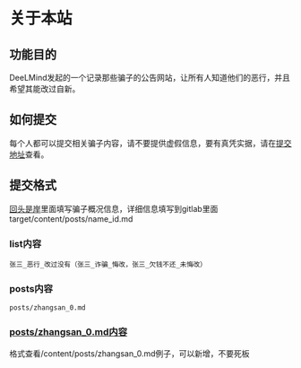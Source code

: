 # 关于本站

## 功能目的

DeeLMind发起的一个记录那些骗子的公告网站，让所有人知道他们的恶行，并且希望其能改过自新。

## 如何提交

每个人都可以提交相关骗子内容，请不要提供虚假信息，要有真凭实据，请在[提交地址](https://gitlab.com/deelmind/target)查看。

## 提交格式

[回头是岸](/list)里面填写骗子概况信息，详细信息填写到gitlab里面target/content/posts/name_id.md

### list内容

```
张三_恶行_改过没有（张三_诈骗_悔改，张三_欠钱不还_未悔改）
```

### posts内容

```
posts/zhangsan_0.md
```

### [posts/zhangsan_0.md内容](../posts/zhangsan_0)

格式查看/content/posts/zhangsan_0.md例子，可以新增，不要死板